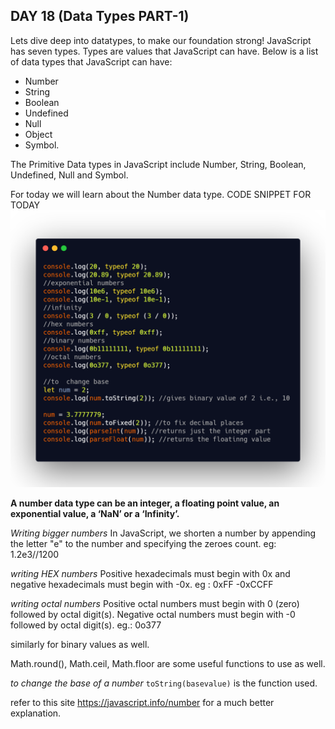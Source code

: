## DAY 18 (Data Types PART-1)

Lets dive deep into datatypes, to make our foundation strong!
JavaScript has seven types. Types are values that JavaScript can have. Below is a list of data types that JavaScript can have:

- Number
- String
- Boolean
- Undefined
- Null
- Object
- Symbol.

The Primitive Data types in JavaScript include Number, String, Boolean, Undefined, Null and Symbol.

For today we will learn about the Number data type.
CODE SNIPPET FOR TODAY
![code snippet](codesnippet.png)

**A number data type can be an integer, a floating point value, an exponential value, a ‘NaN’ or a ‘Infinity’.**

_Writing bigger numbers_
In JavaScript, we shorten a number by appending the letter "e" to the number and specifying the zeroes count. eg: 1.2e3//1200

_writing HEX numbers_
Positive hexadecimals must begin with 0x and negative hexadecimals must begin with -0x. eg : 0xFF -0xCCFF

_writing octal numbers_
Positive octal numbers must begin with 0 (zero) followed by octal digit(s).
Negative octal numbers must begin with -0 followed by octal digit(s). eg.: 0o377

similarly for binary values as well.

Math.round(), Math.ceil, Math.floor are some useful functions to use as well.

_to change the base of a number_
`toString(basevalue)` is the function used.

refer to this site https://javascript.info/number for a much better explanation.
